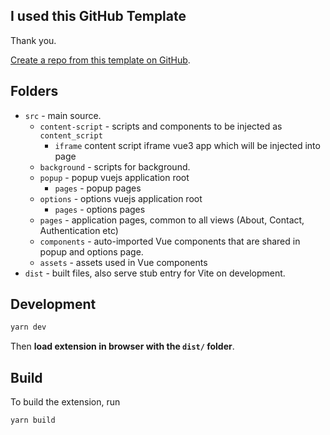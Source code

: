 ## I used this GitHub Template

Thank you.

[Create a repo from this template on GitHub](https://github.com/mubaidr/vite-vue3-chrome-extension-v3/generate).

## Folders

- `src` - main source.
  - `content-script` - scripts and components to be injected as `content_script`
    - `iframe` content script iframe vue3 app which will be injected into page
  - `background` - scripts for background.
  - `popup` - popup vuejs application root
    - `pages` - popup pages
  - `options` - options vuejs application root
    - `pages` - options pages
  - `pages` - application pages, common to all views (About, Contact, Authentication etc)
  - `components` - auto-imported Vue components that are shared in popup and options page.
  - `assets` - assets used in Vue components
- `dist` - built files, also serve stub entry for Vite on development.

## Development

```bash
yarn dev
```

Then **load extension in browser with the `dist/` folder**.

## Build

To build the extension, run

```bash
yarn build
```
